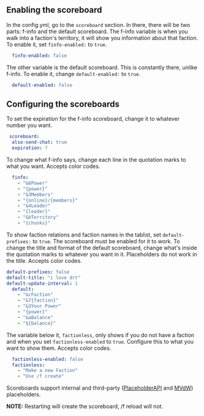 ## Enabling the scoreboard
In the config.yml, go to the `scoreboard` section. In there, there will be two parts: f-info and the default scoreboard. The f-info variable is when you walk into a faction's territory, it will show you information about that faction. To enable it, set `finfo-enabled:` to `true`.

```yaml
  finfo-enabled: false
```

The other variable is the default scoreboard. This is constantly there, unlike f-info. To enable it, change `default-enabled:` to `true`.

```yaml
  default-enabled: false
```

## Configuring the scoreboards
To set the expiration for the f-info scoreboard, change it to whatever number you want.

```yaml
 scoreboard:
  also-send-chat: true
  expiration: 7
```

To change what f-info says, change each line in the quotation marks to what you want. Accepts color codes.

```yaml
  finfo:
    - "&6Power"
    - "{power}"
    - "&3Members"
    - "{online}/{members}"
    - "&4Leader"
    - "{leader}"
    - "&bTerritory"
    - "{chunks}"
```

To show faction relations and faction names in the tablist, set `default-prefixes:` to `true`. The scoreboard must be enabled for it to work. To change the title and format of the default scoreboard, change what's inside the quotation marks to whatever you want in it. Placeholders do not work in the title. Accepts color codes.

```yaml
default-prefixes: false
default-title: "i love drt"
default-update-interval: 1
  default:
    - "&cFaction"
    - "&7{faction}"
    - "&3Your Power"
    - "{power}"
    - "&aBalance"
    - "${balance}"
```

The variable below it, `factionless`, only shows if you do not have a faction and when you set `factionless-enabled` to `true`. Configure this to what you want to show them. Accepts color codes.

```yaml
  factionless-enabled: false
  factionless:
    - "Make a new Faction"
    - "Use /f create"
```

Scoreboards support internal and third-party ([PlaceholderAPI](https://www.spigotmc.org/resources/placeholderapi.6245/) and [MVdW](https://www.spigotmc.org/resources/mvdwplaceholderapi.11182/)) placeholders.

**NOTE:** Restarting will create the scoreboard, /f reload will not.